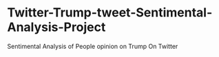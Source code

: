 # Twitter-Trump-tweet-Sentimental-Analysis-Project
Sentimental Analysis of People opinion on Trump On Twitter 
